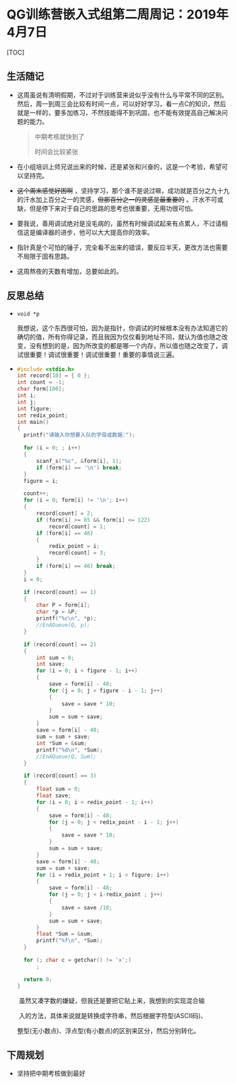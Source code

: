 # QG训练营嵌入式组第二周周记：2019年4月7日

[TOC]

## 生活随记

+ 这周虽说有清明假期，不过对于训练营来说似乎没有什么与平常不同的区别。然后，周一到周三会比较有时间一点，可以好好学习，看一点C的知识，然后就是一样的，要多加练习，不然技能得不到巩固，也不能有效提高自己解决问题的能力。

  >中期考核就快到了
  >
  >时间会比较紧张

+ 在小组培训上师兄说出来的时候，还是紧张和兴奋的，这是一个考验，希望可以坚持完。

+ ~~这个周末感觉好困啊~~ ，坚持学习，那个谁不是说过嘛，成功就是百分之九十九的汗水加上百分之一的灵感，~~但那百分之一的灵感是最重要的~~ 。汗水不可或缺，但是停下来对于自己的思路的思考也很重要，无用功很可怕。

+ 要我说，善用调试绝对是没毛病的，虽然有时候调试起来有点累人，不过请相信这是编译器的进步，他可以大大提高你的效率。

+ 指针真是个可怕的锤子，完全看不出来的错误，要反应半天，更改方法也需要不局限于固有思路。

+ 这周熬夜的天数有增加，总要如此的。

## 反思总结

+ `void *p` 

  我想说，这个东西很可怕，因为是指针，你调试的时候根本没有办法知道它的确切的值，所有你得记录，而且我因为仅仅看到地址不同，就认为值也随之改变，没有想到的是，因为所改变的都是哪一个内存，所以值也随之改变了，调试很重要！调试很重要！调试很重要！重要的事情说三遍。

+ ```c
  #include <stdio.h>
  int record[10] = { 0 };
  int count = -1;
  char form[100];
  int i;
  int j;
  int figure;
  int redix_point;
  int main()
  {
  	printf("请输入你想要入队的字母或数据:");
  
  	for (i = 0; ; i++)
  	{
  		scanf_s("%c", &form[i], 1);
  		if (form[i] == '\n') break;
  	}
  	figure = i;
  
  	count++;
  	for (i = 0; form[i] != '\n'; i++)
  	{
  		record[count] = 2;
  		if (form[i] >= 65 && form[i] <= 122)
  			record[count] = 1;
  		if (form[i] == 46)
  		{
  			redix_point = i;
  			record[count] = 3;
  		}
  		if (form[i] == 46) break;
  	}
  	i = 0;
  
  	if (record[count] == 1)
  	{
  		char P = form[i];
  		char *p = &P;
  		printf("%c\n", *p);
  		//EnAQueue(Q, p);
  	}
  
  	if (record[count] == 2)
  	{
  		int sum = 0;
  		int save;
  		for (i = 0; i < figure - 1; i++)
  		{
  			save = form[i] - 48;
  			for (j = 0; j < figure - i - 1; j++)
  			{
  				save = save * 10;
  			}
  			sum = sum + save;
  		}
  		save = form[i] - 48;
  		sum = sum + save;
  		int *Sum = &sum;
  		printf("%d\n", *Sum);
  		//EnAQueue(Q, Sum);
  	}
  
  	if (record[count] == 3)
  	{
  		float sum = 0;
  		float save;
  		for (i = 0; i < redix_point - 1; i++)
  		{
  			save = form[i] - 48;
  			for (j = 0; j < redix_point - i - 1; j++)
  			{
  				save = save * 10;
  			}
  			sum = sum + save;
  		}
  		save = form[i] - 48;
  		sum = sum + save;
  		for (i = redix_point + 1; i < figure; i++)
  		{
  			save = form[i] - 48;
  			for (j = 0; j < i-redix_point ; j++)
  			{
  				save = save /10;
  			}
  			sum = sum + save;
  		}
  		float *Sum = &sum;
  		printf("%f\n", *Sum);
  	}
  
  	for (; char c = getchar() != 'x';)
  		;
  
  	return 0;
  }
  ```

  ​       虽然又凑字数的嫌疑，但我还是要把它贴上来，我想到的实现混合输              

  ​       入的方法，具体来说就是转换成字符串，然后根据字符型(ASCII码)、   

  ​       整型(无小数点)、浮点型(有小数点)的区别来区分，然后分别转化。

## 下周规划

+ 坚持把中期考核做到最好

